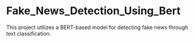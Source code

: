 # Fake_News_Detection_Using_Bert
This project utilizes a BERT-based model for detecting fake news through text classification.
